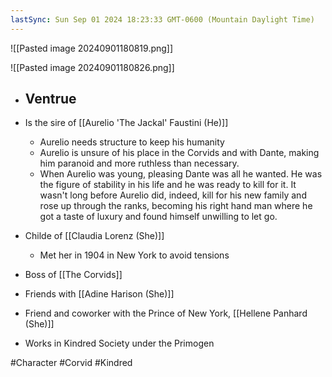 ```yaml
---
lastSync: Sun Sep 01 2024 18:23:33 GMT-0600 (Mountain Daylight Time)
---
```

![[Pasted image 20240901180819.png]]

![[Pasted image 20240901180826.png]]

- Ventrue
	- 
- Is the sire of [[Aurelio 'The Jackal' Faustini (He)]]
	- Aurelio needs structure to keep his humanity
	- Aurelio is unsure of his place in the Corvids and with Dante, making him paranoid and more ruthless than necessary.
	- When Aurelio was young, pleasing Dante was all he wanted. He was the figure of stability in his life and he was ready to kill for it. It wasn't long before Aurelio did, indeed, kill for his new family and rose up through the ranks, becoming his right hand man where he got a taste of luxury and found himself unwilling to let go.
- Childe of [[Claudia Lorenz (She)]]
	- Met her in 1904 in New York to avoid tensions
- Boss of [[The Corvids]]
	
- Friends with [[Adine Harison (She)]]
- Friend and coworker with the Prince of New York, [[Hellene Panhard (She)]]
- Works in Kindred Society under the Primogen


#Character  #Corvid #Kindred 
